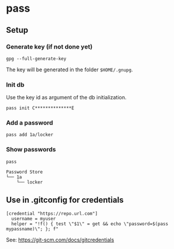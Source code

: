 # pass

## Setup

### Generate key (if not done yet)

```
gpg --full-generate-key
```

The key will be generated in the folder `$HOME/.gnupg`.

### Init db

Use the key id as argument of the db initialization.

```
pass init C**************E
```

### Add a password

```
pass add 1a/locker
```

### Show passwords

```
pass 
```

```
Password Store
└── 1a
    └── locker

```

## Use in .gitconfig for credentials

```
[credential "https://repo.url.com"]
  username = myuser
  helper = "!f() { test \"$1\" = get && echo \"password=$(pass mypassname)\"; }; f"
```

See: https://git-scm.com/docs/gitcredentials

